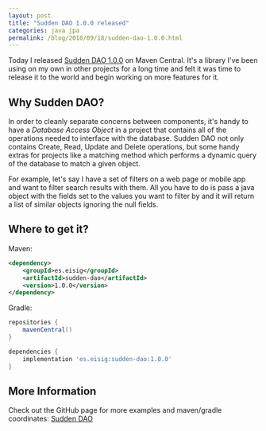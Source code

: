 ```yaml
---
layout: post
title: "Sudden DAO 1.0.0 released"
categories: java jpa
permalink: /blog/2018/09/18/sudden-dao-1.0.0.html
---
```


Today I released [Sudden DAO 1.0.0](https://github.com/kg6zvp/sudden-dao/) on Maven Central. It's a library I've been using on my own in other projects for a long time and felt it was time to release it to the world and begin working on more features for it.

## Why Sudden DAO?

In order to cleanly separate concerns between components, it's handy to have a _Database Access Object_ in a project that contains all of the operations needed to interface with the database. Sudden DAO not only contains Create, Read, Update and Delete operations, but some handy extras for projects like a matching method which performs a dynamic query of the database to match a given object.

For example, let's say I have a set of filters on a web page or mobile app and want to filter search results with them. All you have to do is pass a java object with the fields set to the values you want to filter by and it will return a list of similar objects ignoring the null fields.

## Where to get it?

Maven:

```xml
<dependency>
	<groupId>es.eisig</groupId>
	<artifactId>sudden-dao</artifactId>
	<version>1.0.0</version>
</dependency>
```

Gradle:

```groovy
repositories {
	mavenCentral()
}

dependencies {
	implementation 'es.eisig:sudden-dao:1.0.0'
}
```

## More Information

Check out the GitHub page for more examples and maven/gradle coordinates: [Sudden DAO](https://github.com/kg6zvp/sudden-dao/)
